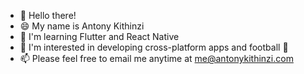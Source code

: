 - 👋 Hello there!
- 😄 My name is Antony Kithinzi
- 🌱 I'm learning Flutter and React Native
- 👀 I'm interested in developing cross-platform apps and football 💙
- 📫 Please feel free to email me anytime at [me@antonykithinzi.com](mailto:me@antonykithinzi.com)
 <!---
- 💞 I look forward to meeting new talented engineers and collaborating on open-source software

- 👀 I’m interested in ...
- 🌱 I’m currently learning ...
- 📫 How to reach me ...
- 💞️ I’m looking to collaborate on...

Tony-MK/Tony-MK is a ✨ special ✨ repository because its `README.md` (this file) appears on your GitHub profile.
You can click the Preview link to take a look at your changes.
--->
